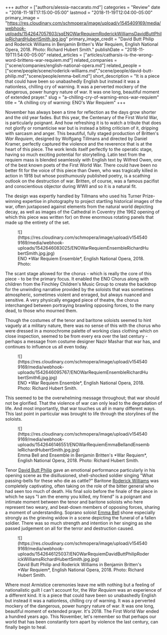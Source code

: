 +++
author = ["authors/alessia-naccarato.md"]
categories = "Review"
date = "2018-11-18T17:15:00-05:00"
lastmod = "2018-11-19T12:04:00-05:00"
primary_image = "https://res.cloudinary.com/schmopera/image/upload/v1545409169/media/webhook-uploads/1542647057603/sqENOWarRequiemRoderickWilliamsDavidButtPhilipRichardHubertSmith.jpg.jpg"
primary_image_credit = "David Butt Philip and Roderick Williams in Benjamin Britten's War Requiem, English National Opera, 2018. Photo: Richard Hubert Smith."
publishDate = "2018-11-19T11:54:00-05:00"
related_articles = ["articles/catharsis-is-the-wrong-word-brittens-war-requiem.md"]
related_companies = ["scene/companies/english-national-opera.md"]
related_people = ["scene/people/scene/roderick-williams.md","scene/people/david-butt-philip.md","scene/people/emma-bell.md"]
short_description = "It is a piece that could have been so unabashedly English but instead it was a nationless, chilling cry of warning. It was a perverted mockery of the dangerous, power hungry nature of war. It was one long, beautiful moment of extended prayer."
slug = "a-chilling-cry-of-warning-enos-war-requiem"
title = "A chilling cry of warning: ENO&#039;s War Requiem"
+++

November has always been a time for reflection as the days grow shorter and the old year fades. But this year, the Centenary of the First World War, is particularly poignant. And how refreshing it is to watch a tribute that does not glorify or romanticise war but is instead a biting criticism of it, dripping with sarcasm and anger. This beautiful, fully staged production of Britten's *War Requiem*, designed by Wolfgang Tillmans and directed by Daniel Kramer, perfectly captured the violence and the reverence that is at the heart of this piece. The work lends itself perfectly to the operatic stage, having so much  exciting potential for storytelling. Latin text from the requiem mass is blended seamlessly with English text by Wilfred Owen, one of the best known poets of the First World War. There could have been no better fit for the voice of this piece than Owen, who was tragically killed in action in 1918 but whose posthumously published poetry, is a scathing outlook on the destruction of war. Britten, of course, was a famous pacifist and conscientious objector during WWII and so it is a natural fit.
 
The design was expertly handled by Tillmans who used his Turner Prize-winning expertise in photography to project startling historical images of the war, often juxtaposed against elements from the natural world depicting decay, as well as images of the Cathedral in Coventry (the 1962 opening of which this piece was written for) on three enormous rotating panels that made up the entirety of the set.

<figure data-type="image">
![](https://res.cloudinary.com/schmopera/image/upload/v1545409169/media/webhook-uploads/1542646083025/ENOWarRequiemEnsembleRichardHubertSmith.jpg.jpg)
<figcaption>ENO *War Requiem Ensemble*, English National Opera, 2018. Photo: </figcaption>
</figure>

The scant stage allowed for the chorus - which is really the core of this piece - to be the primary focus. It enabled the ENO Chorus along with children from the Finchley Children's Music Group to create the backdrop for the unwinding narrative provided by the soloists that was sometimes atmospheric, sometimes violent and enraged, but always nuanced and sensitive. A very physically engaged piece of theatre, the chorus interchanged between portraying brawling opposing forces, to the many dead, to those who mourned them. 

Though the costumes of the tenor and baritone soloists seemed to hint vaguely at a military nature, there was no sense of this with the chorus who were dressed in a monochrome palette of working class clothing which on close inspection, seemed to be from every era over the last century - perhaps a message from costume designer Nazir Mashar that war has, and continues to influence us all even today.

<figure data-type="image">
![](https://res.cloudinary.com/schmopera/image/upload/v1545409169/media/webhook-uploads/1542646095767/ENOWarRequiemEnsembleRichardHubertSmith6.jpg.jpg)
<figcaption>ENO *War Requiem Ensemble*, English National Opera, 2018. Photo: Richard Hubert Smith.</figcaption>
</figure>

This seemed to be the overwhelming message throughout; that war should not be glorified. That the violence of war can only lead to the degradation of life. And most importantly, that war touches us all in many different ways. This last point in particular was brought to life through the storylines of the soloists. 

<figure data-type="image">
![](https://res.cloudinary.com/schmopera/image/upload/v1545409169/media/webhook-uploads/1542646146551/ENOWarRequiemEmmaBellandEnsembleRichardHubertSmith.jpg.jpg)
<figcaption>Emma Bell and Ensemble in Benjamin Britten's *War Requiem*, English National Opera, 2018. Photo: Richard Hubert Smith.</figcaption>
</figure>

Tenor [David Butt Philip](/scene/people/david-butt-philip/) gave an emotional performance particularly in his opening scene as the disillusioned, shell-shocked soldier singing "What passing-bells for these who die as cattle?" Baritone [Roderick Williams](/scene/people/roderick-williams/) was completely captivating, often taking on the role of the bitter general who had seen too much of death. His final solo before the finale of the piece in which he says "I am the enemy you killed, my friend" is a poignant and intimate moment between the tenor and baritone soloists who here represent two weary, and beat-down members of opposing forces, sharing a moment of understanding. Soprano soloist [Emma Bell](/scene/people/emma-bell/) shone especially strongly as the grieving widow in a scene depicting the funeral of a fallen soldier. There was so much strength and intention in her singing as she passed judgement on all for the terror and destruction caused.

<figure data-type="image">
![](https://res.cloudinary.com/schmopera/image/upload/v1545409169/media/webhook-uploads/1542646125037/ENOWarRequiemDavidButtPhilipRoderickWilliamsRichardHubertSmith.jpg.jpg)
<figcaption>David Butt Philip and Roderick Williams in Benjamin Britten's *War Requiem*, English National Opera, 2018. Photo: Richard Hubert Smith.</figcaption>
</figure>

Where most Armistice ceremonies leave me with nothing but a feeling of nationalistic guilt I can't account for, the *War Requiem* was an experience of a different kind. It is a piece that could have been so unabashedly English but instead it was a nationless, chilling cry of warning. It was a perverted mockery of the dangerous, power hungry nature of war. It was one long, beautiful moment of extended prayer. It's 2018. The First World War ended a hundred years ago. This November, let's remember so that perhaps our world that has been constantly torn apart by violence the last century, can finally begin to heal.
